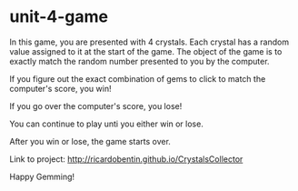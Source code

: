 # unit-4-game

In this game, you are presented with 4 crystals. Each crystal has a random value assigned to it at the start of the game. The object of the game is to exactly match the random number presented to you by the computer. 

If you figure out the exact combination of gems to click to match the computer's score, you win!

If you go over the computer's score, you lose!

You can continue to play unti you either win or lose.

After you win or lose, the game starts over.

Link to project: http://ricardobentin.github.io/CrystalsCollector

Happy Gemming!
